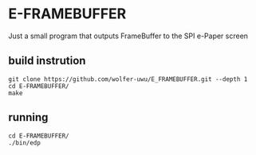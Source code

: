 # E-FRAMEBUFFER
Just a small program that outputs FrameBuffer to the SPI e-Paper screen

## build instrution

~~~
git clone https://github.com/wolfer-uwu/E_FRAMEBUFFER.git --depth 1
cd E-FRAMEBUFFER/
make
~~~

## running 
~~~
cd E-FRAMEBUFFER/
./bin/edp
~~~
